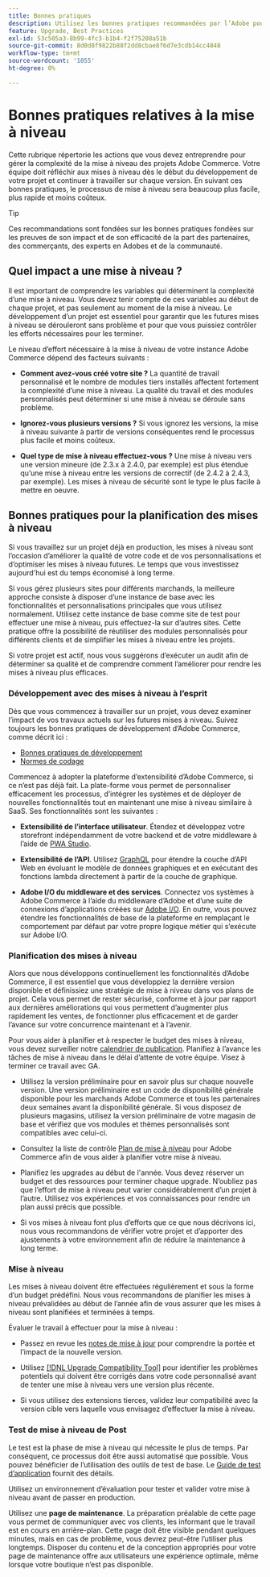```yaml
---
title: Bonnes pratiques
description: Utilisez les bonnes pratiques recommandées par l’Adobe pour gérer le processus de mise à niveau de vos projets Adobe Commerce.
feature: Upgrade, Best Practices
exl-id: 53c505a3-8b99-4fc3-b1b4-f2f75208a51b
source-git-commit: 8d0d8f9822b88f2dd8cbae8f6d7e3cdb14cc4848
workflow-type: tm+mt
source-wordcount: '1055'
ht-degree: 0%

---
```


# Bonnes pratiques relatives à la mise à niveau

Cette rubrique répertorie les actions que vous devez entreprendre pour gérer la complexité de la mise à niveau des projets Adobe Commerce. Votre équipe doit réfléchir aux mises à niveau dès le début du développement de votre projet et continuer à travailler sur chaque version. En suivant ces bonnes pratiques, le processus de mise à niveau sera beaucoup plus facile, plus rapide et moins coûteux.

>[!TIP]
>
>Ces recommandations sont fondées sur les bonnes pratiques fondées sur les preuves de son impact et de son efficacité de la part des partenaires, des commerçants, des experts en Adobes et de la communauté.

## Quel impact a une mise à niveau ?

Il est important de comprendre les variables qui déterminent la complexité d’une mise à niveau. Vous devez tenir compte de ces variables au début de chaque projet, et pas seulement au moment de la mise à niveau. Le développement d’un projet est essentiel pour garantir que les futures mises à niveau se dérouleront sans problème et pour que vous puissiez contrôler les efforts nécessaires pour les terminer.

Le niveau d’effort nécessaire à la mise à niveau de votre instance Adobe Commerce dépend des facteurs suivants :

- **Comment avez-vous créé votre site ?** La quantité de travail personnalisé et le nombre de modules tiers installés affectent fortement la complexité d’une mise à niveau. La qualité du travail et des modules personnalisés peut déterminer si une mise à niveau se déroule sans problème.

- **Ignorez-vous plusieurs versions ?** Si vous ignorez les versions, la mise à niveau suivante à partir de versions conséquentes rend le processus plus facile et moins coûteux.

- **Quel type de mise à niveau effectuez-vous ?** Une mise à niveau vers une version mineure (de 2.3.x à 2.4.0, par exemple) est plus étendue qu’une mise à niveau entre les versions de correctif (de 2.4.2 à 2.4.3, par exemple). Les mises à niveau de sécurité sont le type le plus facile à mettre en oeuvre.

## Bonnes pratiques pour la planification des mises à niveau

Si vous travaillez sur un projet déjà en production, les mises à niveau sont l’occasion d’améliorer la qualité de votre code et de vos personnalisations et d’optimiser les mises à niveau futures. Le temps que vous investissez aujourd&#39;hui est du temps économisé à long terme.

Si vous gérez plusieurs sites pour différents marchands, la meilleure approche consiste à disposer d’une instance de base avec les fonctionnalités et personnalisations principales que vous utilisez normalement. Utilisez cette instance de base comme site de test pour effectuer une mise à niveau, puis effectuez-la sur d’autres sites. Cette pratique offre la possibilité de réutiliser des modules personnalisés pour différents clients et de simplifier les mises à niveau entre les projets.

Si votre projet est actif, nous vous suggérons d’exécuter un audit afin de déterminer sa qualité et de comprendre comment l’améliorer pour rendre les mises à niveau plus efficaces.

### Développement avec des mises à niveau à l’esprit

Dès que vous commencez à travailler sur un projet, vous devez examiner l’impact de vos travaux actuels sur les futures mises à niveau. Suivez toujours les bonnes pratiques de développement d’Adobe Commerce, comme décrit ici :

- [Bonnes pratiques de développement](https://developer.adobe.com/commerce/php/best-practices/)
- [Normes de codage](https://developer.adobe.com/commerce/php/coding-standards/)

Commencez à adopter la plateforme d’extensibilité d’Adobe Commerce, si ce n’est pas déjà fait. La plate-forme vous permet de personnaliser efficacement les processus, d’intégrer les systèmes et de déployer de nouvelles fonctionnalités tout en maintenant une mise à niveau similaire à SaaS. Ses fonctionnalités sont les suivantes :

- **Extensibilité de l’interface utilisateur**. Étendez et développez votre storefront indépendamment de votre backend et de votre middleware à l’aide de [PWA Studio](https://developer.adobe.com/commerce/pwa-studio/).

- **Extensibilité de l’API**. Utilisez [GraphQL](https://devdocs.magento.com/guides/v2.4/graphql/index.html) pour étendre la couche d’API Web en évoluant le modèle de données graphiques et en exécutant des fonctions lambda directement à partir de la couche de graphique.

- **Adobe I/O du middleware et des services**. Connectez vos systèmes à Adobe Commerce à l’aide du middleware d’Adobe et d’une suite de connexions d’applications créées sur [Adobe I/O](https://www.adobe.io/). En outre, vous pouvez étendre les fonctionnalités de base de la plateforme en remplaçant le comportement par défaut par votre propre logique métier qui s’exécute sur Adobe I/O.

### Planification des mises à niveau

Alors que nous développons continuellement les fonctionnalités d’Adobe Commerce, il est essentiel que vous développiez la dernière version disponible et définissiez une stratégie de mise à niveau dans vos plans de projet. Cela vous permet de rester sécurisé, conforme et à jour par rapport aux dernières améliorations qui vous permettent d’augmenter plus rapidement les ventes, de fonctionner plus efficacement et de garder l’avance sur votre concurrence maintenant et à l’avenir.

Pour vous aider à planifier et à respecter le budget des mises à niveau, vous devez surveiller notre [calendrier de publication](https://devdocs.magento.com/release). Planifiez à l’avance les tâches de mise à niveau dans le délai d’attente de votre équipe. Visez à terminer ce travail avec GA.

- Utilisez la version préliminaire pour en savoir plus sur chaque nouvelle version. Une version préliminaire est un code de disponibilité générale disponible pour les marchands Adobe Commerce et tous les partenaires deux semaines avant la disponibilité générale. Si vous disposez de plusieurs magasins, utilisez la version préliminaire de votre magasin de base et vérifiez que vos modules et thèmes personnalisés sont compatibles avec celui-ci.

- Consultez la liste de contrôle [Plan de mise à niveau](https://support.magento.com/hc/en-us/articles/360057968951) pour Adobe Commerce afin de vous aider à planifier votre mise à niveau.

- Planifiez les upgrades au début de l&#39;année. Vous devez réserver un budget et des ressources pour terminer chaque upgrade. N’oubliez pas que l’effort de mise à niveau peut varier considérablement d’un projet à l’autre. Utilisez vos expériences et vos connaissances pour rendre un plan aussi précis que possible.

- Si vos mises à niveau font plus d’efforts que ce que nous décrivons ici, nous vous recommandons de vérifier votre projet et d’apporter des ajustements à votre environnement afin de réduire la maintenance à long terme.

### Mise à niveau

Les mises à niveau doivent être effectuées régulièrement et sous la forme d’un budget prédéfini. Nous vous recommandons de planifier les mises à niveau prévalidées au début de l’année afin de vous assurer que les mises à niveau sont planifiées et terminées à temps.

Évaluer le travail à effectuer pour la mise à niveau :

- Passez en revue les [notes de mise à jour](https://devdocs.magento.com/guides/v2.4/release-notes/bk-release-notes.html) pour comprendre la portée et l’impact de la nouvelle version.

- Utilisez [[!DNL Upgrade Compatibility Tool]](../upgrade-compatibility-tool/overview.md) pour identifier les problèmes potentiels qui doivent être corrigés dans votre code personnalisé avant de tenter une mise à niveau vers une version plus récente.

- Si vous utilisez des extensions tierces, validez leur compatibilité avec la version cible vers laquelle vous envisagez d’effectuer la mise à niveau.

### Test de mise à niveau de Post

Le test est la phase de mise à niveau qui nécessite le plus de temps. Par conséquent, ce processus doit être aussi automatisé que possible. Vous pouvez bénéficier de l’utilisation des outils de test de base. Le [Guide de test d’application](https://developer.adobe.com/commerce/testing/guide/) fournit des détails.

Utilisez un environnement d’évaluation pour tester et valider votre mise à niveau avant de passer en production.

Utilisez une **page de maintenance**. La préparation préalable de cette page vous permet de communiquer avec vos clients, les informant que le travail est en cours en arrière-plan. Cette page doit être visible pendant quelques minutes, mais en cas de problème, vous devrez peut-être l’utiliser plus longtemps. Disposer du contenu et de la conception appropriés pour votre page de maintenance offre aux utilisateurs une expérience optimale, même lorsque votre boutique n’est pas disponible.
